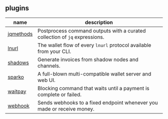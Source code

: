 plugins
-------

| name                         | description                                                                 |
|------------------------------|-----------------------------------------------------------------------------|
| [jqmethods](jqmethods)       | Postprocess command outputs with a curated collection of `jq` expressions.  |
| [lnurl](lnurl)               | The wallet flow of every `lnurl` protocol available from your CLI.          |
| [shadows](shadows)           | Generate invoices from shadow nodes and channels.                           |
| [sparko](sparko)             | A full-blown multi-compatible wallet server and web UI.                     |
| [waitpay](waitpay)           | Blocking command that waits until a payment is complete or failed.          |
| [webhook](webhook)           | Sends webhooks to a fixed endpoint whenever you made or receive money.      |
